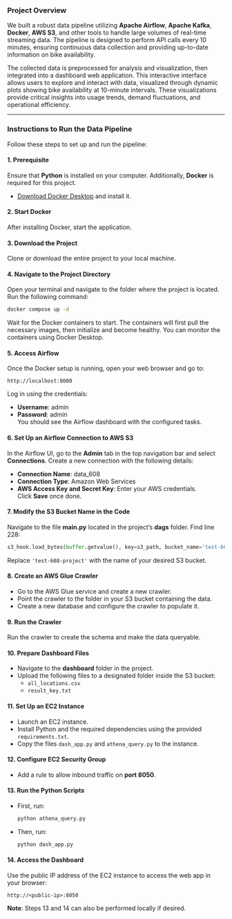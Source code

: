 ### **Project Overview**
We built a robust data pipeline utilizing **Apache Airflow**, **Apache Kafka**, **Docker**, **AWS S3**, and other tools to handle large volumes of real-time streaming data. The pipeline is designed to perform API calls every 10 minutes, ensuring continuous data collection and providing up-to-date information on bike availability.

The collected data is preprocessed for analysis and visualization, then integrated into a dashboard web application. This interactive interface allows users to explore and interact with data, visualized through dynamic plots showing bike availability at 10-minute intervals. These visualizations provide critical insights into usage trends, demand fluctuations, and operational efficiency.

---

### **Instructions to Run the Data Pipeline**
Follow these steps to set up and run the pipeline:

#### **1. Prerequisite**
Ensure that **Python** is installed on your computer. Additionally, **Docker** is required for this project.
- [Download Docker Desktop](https://www.docker.com/products/docker-desktop) and install it.

#### **2. Start Docker**
After installing Docker, start the application.

#### **3. Download the Project**
Clone or download the entire project to your local machine.

#### **4. Navigate to the Project Directory**
Open your terminal and navigate to the folder where the project is located. Run the following command:
```bash
docker compose up -d
```
Wait for the Docker containers to start. The containers will first pull the necessary images, then initialize and become healthy. You can monitor the containers using Docker Desktop.

#### **5. Access Airflow**
Once the Docker setup is running, open your web browser and go to:
```
http://localhost:8080
```
Log in using the credentials:
- **Username**: admin  
- **Password**: admin  
You should see the Airflow dashboard with the configured tasks.

#### **6. Set Up an Airflow Connection to AWS S3**
In the Airflow UI, go to the **Admin** tab in the top navigation bar and select **Connections**. Create a new connection with the following details:
- **Connection Name**: data_608  
- **Connection Type**: Amazon Web Services  
- **AWS Access Key and Secret Key**: Enter your AWS credentials.  
Click **Save** once done.

#### **7. Modify the S3 Bucket Name in the Code**
Navigate to the file **main.py** located in the project’s **dags** folder. Find line 228:
```python
s3_hook.load_bytes(buffer.getvalue(), key=s3_path, bucket_name='test-608-project', replace=True)
```
Replace `'test-608-project'` with the name of your desired S3 bucket.

#### **8. Create an AWS Glue Crawler**
- Go to the AWS Glue service and create a new crawler.
- Point the crawler to the folder in your S3 bucket containing the data.
- Create a new database and configure the crawler to populate it.

#### **9. Run the Crawler**
Run the crawler to create the schema and make the data queryable.

#### **10. Prepare Dashboard Files**
- Navigate to the **dashboard** folder in the project.
- Upload the following files to a designated folder inside the S3 bucket:
  - `all_locations.csv`
  - `result_key.txt`

#### **11. Set Up an EC2 Instance**
- Launch an EC2 instance.
- Install Python and the required dependencies using the provided `requirements.txt`.
- Copy the files `dash_app.py` and `athena_query.py` to the instance.

#### **12. Configure EC2 Security Group**
- Add a rule to allow inbound traffic on **port 8050**.

#### **13. Run the Python Scripts**
- First, run:
  ```bash
  python athena_query.py
  ```
- Then, run:
  ```bash
  python dash_app.py
  ```

#### **14. Access the Dashboard**
Use the public IP address of the EC2 instance to access the web app in your browser:
```
http://<public-ip>:8050
```

**Note**: Steps 13 and 14 can also be performed locally if desired.

